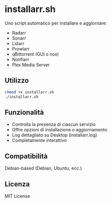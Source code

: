 # installarr.sh

Uno script automatico per installare e aggiornare:

- Radarr
- Sonarr
- Lidarr
- Prowlarr
- qBittorrent (GUI o nox)
- Notifiarr
- Plex Media Server

## Utilizzo

```bash
chmod +x installarr.sh
./installarr.sh
```

## Funzionalità

- Controlla la presenza di ciascun servizio
- Offre opzioni di installazione o aggiornamento
- Log dettagliato su Desktop (installarr.log)
- Completamente interattivo

## Compatibilità

Debian-based (Debian, Ubuntu, ecc.)

## Licenza

MIT License

